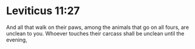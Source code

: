# Leviticus 11:27

And all that walk on their paws, among the animals that go on all fours, are unclean to you. Whoever touches their carcass shall be unclean until the evening,
